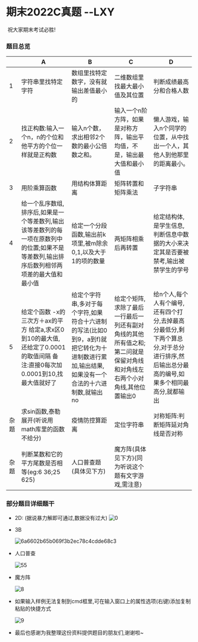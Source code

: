 #                                 期末2022C真题              --LXY

​        祝大家期末考试必胜!

### 题目总览

|      | A                                                            | B                                                            | C                                                            | D                                                            |
| ---- | ------------------------------------------------------------ | ------------------------------------------------------------ | ------------------------------------------------------------ | ------------------------------------------------------------ |
| 1    | 字符串里找特定字符                                           | 数组里找特定数字，没有就输出差值最小的                       | 二维数组里找最大最小值及其位置                               | 判断成绩最高分和合格人数                                     |
| 2    | 找正构数:输入一个n，n的个位和他平方的个位一样就是正构数      | 输入n个数，求出相邻2个数的最小公倍数之和。                   | 输入一个n阶方阵，如果是对称方阵，输出平均值，不是，输出最大值和最小值 | 懒人游戏，输入n个同学的位置，从中找出一个人，其他人到他那里的距离最小。 |
| 3    | 用阶乘算函数                                                 | 用结构体算距离                                               | 矩阵转置和矩阵乘法                                           | 子字符串                                                     |
| 4    | 给一个乱序数组,排序后,如果是一个等差数列,输出该等差数列的每一项在原数列中的位置;如果不是等差数列,输出排序后数列相邻两项差的最大值和最小值 | 给定一个分段函数,输出前k项里,被m除余0,1,以及大于1的项的数量  | 两矩阵相乘后再转置                                           | 给定结构体,是学生信息,判断信息中数据的大小来决定其是否要被禁考,输出被禁学生的学号 |
| 5    | 给定个函数  -x的三次方＋ax的平方  给定a,求x区0到10的最大值,还给定了0.0001的取值间隔              备注:直接0每次加0.0001到10,找最大值就好了 | 给定个字符串,多对于每个字符,如果符合十六进制的写法(比如0到9，a到f)就把它转化为十进制数进行累加,输出结果,如果没有一个合法的十六进制数,就输出no | 给定个矩阵,求除了最后一行最后一列还有副对角线的其他所有值之和;第二问就是保留对角线和对角线左右两个小对角线,其他位置输出0 | 给n个人,每个人有个编号,还有四个打分,去掉最高分最低分,剩下两个算总分,对于总分进行排序,然后输出总分最高的编号,如果多个相同最高分,就都输出 |
| 杂题 | 求sin函数,泰勒展开(听说用math库里的函数不给分)               | 疫情防控算距离                                               | 定位字符串                                                   | 对称矩阵:判断矩阵延对角线是否对称                            |
| 杂题 | 判断某数和它的平方尾数是否相等(eg:6 36;25 625)               | 人口普查题(具体见下方)                                       | 魔方阵(具体见下方){同为听说这个题有文字游戏,需注意}          |                                                              |

### 部分题目详细题干

+ 2D:  (据说暴力解即可通过,数据没有过大)
![0](https://user-images.githubusercontent.com/92002741/157868626-39a5c944-baf9-47d8-8dad-0be9c03c58d1.jpg)

  

+ 3B

  ![6a6602b65b069f3b2ec78c4cdde68c3](https://user-images.githubusercontent.com/92002741/157868714-d69dd9d9-4961-4062-bf17-25b0411929f7.jpg)


+ 人口普查

  ![55](https://user-images.githubusercontent.com/92002741/157868733-d3929a7f-9559-4e12-bcf3-fea35e94e83f.jpg)


+ 魔方阵

  ![8](https://user-images.githubusercontent.com/92002741/157868748-7881e539-d2b0-4712-9e09-5803b25b7dca.png)


+ 如果输入样例无法复制到cmd框里,可在输入窗口上的属性选项(右键)添加复制粘贴的快捷方式

  ![9](https://user-images.githubusercontent.com/92002741/157868763-3524e1dd-6276-47fa-8c00-9440929dd8c5.jpg)


+ 最后也感谢为我整理这份资料提供题目的朋友们,谢谢啦~


